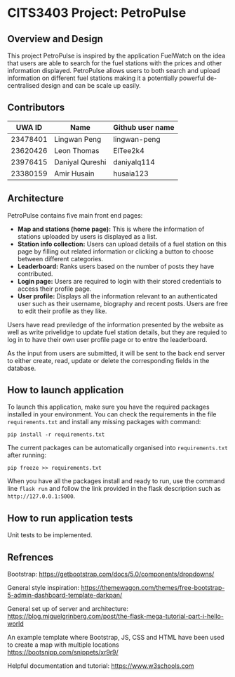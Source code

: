 # CITS3403 Project: PetroPulse

## Overview and Design

This project PetroPulse is inspired by the application FuelWatch on the idea that users are able to search for the fuel stations with the prices and other information displayed. PetroPulse allows users to both search and upload information on different fuel stations making it a potentially powerful de-centralised design and can be scale up easily.

## Contributors

|UWA ID | Name | Github user name |
|----------|----------|----------|
| 23478401| Lingwan Peng | lingwan-peng |
| 23620426 | Leon Thomas | ElTee2k4 |
| 23976415 | Daniyal Qureshi | daniyalq114 |
| 23380159 | Amir Husain | husaia123 |

## Architecture

PetroPulse contains five main front end pages:

- __Map and stations (home page):__ This is where the information of stations uploaded by users is displayed as a list.
- __Station info collection:__ Users can upload details of a fuel station on this page by filling out related information or clicking a button to choose between different categories.
- __Leaderboard:__ Ranks users based on the number of posts they have contributed.
- __Login page:__ Users are required to login with their stored credentials to access their profile page.
- __User profile:__ Displays all the information relevant to an authenticated user such as their username, biography and recent posts. Users are free to edit their profile as they like.

Users have read previledge of the information presented by the website as well as write privelidge to update fuel station details, but they are requied to log in to have their own user profile page or to entre the leaderboard.

As the input from users are submitted, it will be sent to the back end server to either create, read, update or delete the corresponding fields in the database.

## How to launch application

To launch this application, make sure you have the required packages installed in your environment. You can check the requirements in the file `requirements.txt` and install any missing packages with command:

`pip install -r requirements.txt`

The current packages can be automatically organised into `requirements.txt` after running:

`pip freeze >> requirements.txt`

When you have all the packages install and ready to run, use the command line `flask run` and follow the link provided in the flask description such as `http://127.0.0.1:5000`.

## How to run application tests

Unit tests to be implemented.

## Refrences

Bootstrap: <https://getbootstrap.com/docs/5.0/components/dropdowns/>

General style inspiration: <https://themewagon.com/themes/free-bootstrap-5-admin-dashboard-template-darkpan/>

General set up of server and architecture: <https://blog.miguelgrinberg.com/post/the-flask-mega-tutorial-part-i-hello-world>

An example template where Bootstrap, JS, CSS and HTML have been used to create a map with multiple locations 
<https://bootsnipp.com/snippets/xr9r9/>

Helpful documentation and tutorial: <https://www.w3schools.com>
